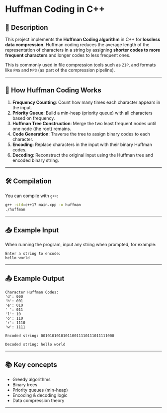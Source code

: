 # Huffman Coding in C++

## 📌 Description
This project implements the **Huffman Coding algorithm** in C++ for **lossless data compression**. Huffman coding reduces the average length of the representation of characters in a string by assigning **shorter codes to more frequent characters** and longer codes to less frequent ones.

This is commonly used in file compression tools such as `ZIP`, and formats like `PNG` and `MP3` (as part of the compression pipeline).

---

## 🧠 How Huffman Coding Works

1. **Frequency Counting**: Count how many times each character appears in the input.
2. **Priority Queue**: Build a min-heap (priority queue) with all characters based on frequency.
3. **Huffman Tree Construction**: Merge the two least frequent nodes until one node (the root) remains.
4. **Code Generation**: Traverse the tree to assign binary codes to each character.
5. **Encoding**: Replace characters in the input with their binary Huffman codes.
6. **Decoding**: Reconstruct the original input using the Huffman tree and encoded binary string.

---

## 🛠️ Compilation

You can compile with `g++`:

```bash
g++ -std=c++17 main.cpp -o huffman
./huffman
````

---

## 📥 Example Input

When running the program, input any string when prompted, for example:

```
Enter a string to encode:
hello world
```

---

## 📤 Example Output

```text
Character Huffman Codes:
'd': 000
'h': 001
'e': 010
' ': 011
'l': 10
'o': 110
'r': 1110
'w': 1111

Encoded string: 001010101010110011110111011111000

Decoded string: hello world
```

---

## 📚 Key concepts

* Greedy algorithms
* Binary trees
* Priority queues (min-heap)
* Encoding & decoding logic
* Data compression theory

---

